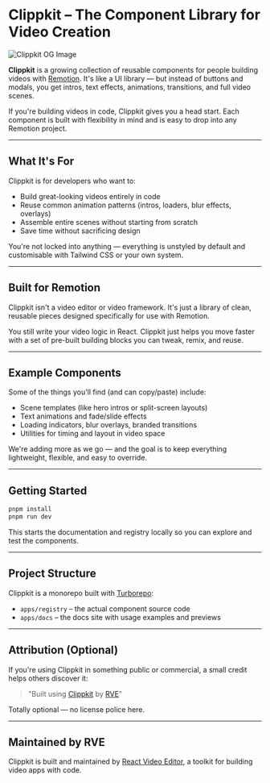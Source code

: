 # Clippkit – The Component Library for Video Creation

![Clippkit OG Image](https://clippkit.com/og.png)

**Clippkit** is a growing collection of reusable components for people building videos with [Remotion](https://remotion.dev). It's like a UI library — but instead of buttons and modals, you get intros, text effects, animations, transitions, and full video scenes.

If you're building videos in code, Clippkit gives you a head start. Each component is built with flexibility in mind and is easy to drop into any Remotion project.

---

## What It's For

Clippkit is for developers who want to:

- Build great-looking videos entirely in code
- Reuse common animation patterns (intros, loaders, blur effects, overlays)
- Assemble entire scenes without starting from scratch
- Save time without sacrificing design

You're not locked into anything — everything is unstyled by default and customisable with Tailwind CSS or your own system.

---

## Built for Remotion

Clippkit isn't a video editor or video framework. It's just a library of clean, reusable pieces designed specifically for use with Remotion.

You still write your video logic in React. Clippkit just helps you move faster with a set of pre-built building blocks you can tweak, remix, and reuse.

---

## Example Components

Some of the things you'll find (and can copy/paste) include:

- Scene templates (like hero intros or split-screen layouts)
- Text animations and fade/slide effects
- Loading indicators, blur overlays, branded transitions
- Utilities for timing and layout in video space

We're adding more as we go — and the goal is to keep everything lightweight, flexible, and easy to override.

---

## Getting Started

```bash
pnpm install
pnpm run dev
```

This starts the documentation and registry locally so you can explore and test the components.

---

## Project Structure

Clippkit is a monorepo built with [Turborepo](https://turbo.build):

- `apps/registry` – the actual component source code
- `apps/docs` – the docs site with usage examples and previews

---

## Attribution (Optional)

If you're using Clippkit in something public or commercial, a small credit helps others discover it:

> "Built using [Clippkit](https://clippkit.com) by [RVE](https://github.com/reactvideoeditor)"

Totally optional — no license police here.

---

## Maintained by RVE

Clippkit is built and maintained by [React Video Editor](https://reactvideoeditor.com), a toolkit for building video apps with code.
